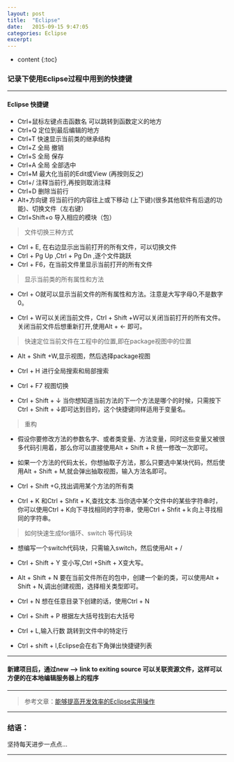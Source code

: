 ```yaml
---
layout: post
title:  "Eclipse"
date:   2015-09-15 9:47:05
categories: Eclipse 
excerpt: 
---
```


* content
{:toc}

### 记录下使用Eclipse过程中用到的快捷键

---

#### Eclipse 快捷键

* Ctrl+鼠标左键点击函数名  可以跳转到函数定义的地方
* Ctrl+Q 定位到最后编辑的地方
* Ctrl+T 快速显示当前类的继承结构
* Ctrl+Z 全局 撤销 
* Ctrl+S 全局 保存
* Ctrl+A 全局 全部选中
* Ctrl+M 最大化当前的Edit或View (再按则反之)
* Ctrl+/ 注释当前行,再按则取消注释
* Ctrl+D 删除当前行  
* Alt+方向键 将当前行的内容往上或下移动 (上下键)(很多其他软件有后退的功能)、切换文件（左右键）
* Ctrl+Shift+o 导入相应的模块（包）

> 文件切换三种方式

* Ctrl + E, 在右边显示出当前打开的所有文件，可以切换文件
* Ctrl + Pg Up ,Ctrl + Pg Dn ,逐个文件跳跃
* Ctrl + F6，在当前文件里显示当前打开的所有文件

> 显示当前类的所有属性和方法

* Ctrl + O就可以显示当前文件的所有属性和方法。注意是大写字母O,不是数字0。

* Ctrl + W可以关闭当前文件，Ctrl + Shift +Ｗ可以关闭当前打开的所有文件。 关闭当前文件后想重新打开,使用Alt + ← 即可。

> 快速定位当前文件在工程中的位置,即在package视图中的位置

* Alt + Shift +W,显示视图，然后选择package视图   

* Ctrl + H 进行全局搜索和局部搜索
* Ctrl + F7 视图切换
* Ctrl + Shift + ↓ 当你想知道当前方法的下一个方法是哪个的时候，只需按下Ctrl + Shift + ↓即可达到目的，这个快捷键同样适用于变量名。

> 重构

* 假设你要修改方法的参数名字、或者类变量、方法变量，同时这些变量又被很多代码引用着，那么你可以直接使用Alt + Shift + R 统一修改一次即可。
* 如果一个方法的代码太长，你想抽取子方法，那么只要选中某块代码，然后使用Alt + Shift + M,就会弹出抽取视图，输入方法名即可。

* Ctrl + Shift +G,找出调用某个方法的所有类
* Ctrl + K 和Ctrl + Shfit + K,查找文本.当你选中某个文件中的某些字符串时，你可以使用Ctrl + K向下寻找相同的字符串，使用Ctrl + Shfit +ｋ向上寻找相同的字符串。

> 如何快速生成for循环、switch 等代码块

* 想编写一个switch代码块，只需输入switch，然后使用Alt + /

* Ctrl + Shift + Y 变小写,Ctrl +Shift + X变大写。
* Alt + Shift + N 要在当前文件所在的包中，创建一个新的类，可以使用Alt + Shift + N,调出创建视图，选择相关类型即可。
* Ctrl  + N 想在任意目录下创建的话，使用Ctrl  + N
* Ctrl + Shift + P 根据左大括号找到右大括号
* Ctrl + L,输入行数 跳转到文件中的特定行
* Ctrl + shift + l,Eclipse会在右下角弹出快捷键列表

---

#### 新建项目后，通过new --> link to exiting source 可以关联资源文件，这样可以方便的在本地编辑服务器上的程序

---


> 参考文章：[能够提高开发效率的Eclipse实用操作](http://blog.csdn.net/linsongbin1/article/details/48954353?hmsr=toutiao.io&utm_medium=toutiao.io&utm_source=toutiao.io)

---

### 结语：

坚持每天进步一点点...

---